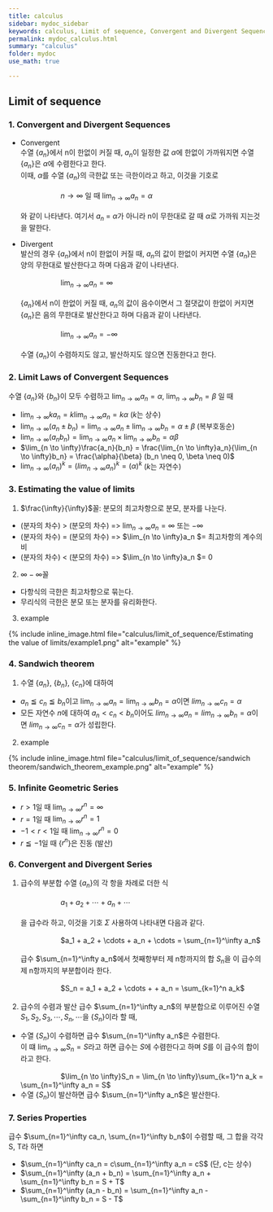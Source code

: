 ```yaml
---
title: calculus
sidebar: mydoc_sidebar
keywords: calculus, Limit of sequence, Convergent and Divergent Sequences, Limit Laws of Convergent Sequences, Estimating the value of limits, Sandwich theorem, Infinite Geometric Series, Convergent and Divergent Series
permalink: mydoc_calculus.html
summary: "calculus"
folder: mydoc
use_math: true

---
```


## Limit of sequence

### 1. Convergent and Divergent Sequences

* Convergent <br>
수열 {$a_n$}에서 n이 한없이 커질 때, $a_n$이 일정한 값 $\alpha$에 한없이 가까워지면 수열 {$a_n$}은 $\alpha$에 수렴한다고 한다. <br>이때, $\alpha$를 수열 {$a_n$}의 극한값 또는 극한이라고 하고, 이것을 기호로
<br><br>
&nbsp;&nbsp;&nbsp;&nbsp;&nbsp;&nbsp;&nbsp;&nbsp;&nbsp;&nbsp;&nbsp;&nbsp;&nbsp;&nbsp;&nbsp;&nbsp;&nbsp;&nbsp;&nbsp;&nbsp;${n \to \infty}$ 일 때 $\lim_{n \to \infty}a_n = \alpha$
<br><br>
와 같이 나타낸다. 여기서 $a_n$ = $\alpha$가 아니라 n이 무한대로 갈 때 $\alpha$로 가까워 지는것을 말한다.

* Divergent <br>
발산의 경우 {$a_n$}에서 n이 한없이 커질 때, $a_n$의 값이 한없이 커지면 수열 {$a_n$}은 양의 무한대로 발산한다고 하며 다음과 같이 나타낸다.
<br><br>
&nbsp;&nbsp;&nbsp;&nbsp;&nbsp;&nbsp;&nbsp;&nbsp;&nbsp;&nbsp;&nbsp;&nbsp;&nbsp;&nbsp;&nbsp;&nbsp;&nbsp;&nbsp;&nbsp;&nbsp;$\lim_{n \to \infty}a_n = \infty$
<br><br>
{$a_n$}에서 n이 한없이 커질 때, $a_n$의 값이 음수이면서 그 절댓값이 한없이 커지면 {$a_n$}은 음의 무한대로 발산한다고 하며 다음과 같이 나타낸다.
<br><br>
&nbsp;&nbsp;&nbsp;&nbsp;&nbsp;&nbsp;&nbsp;&nbsp;&nbsp;&nbsp;&nbsp;&nbsp;&nbsp;&nbsp;&nbsp;&nbsp;&nbsp;&nbsp;&nbsp;&nbsp;$\lim_{n \to \infty}a_n = -\infty$
<br><br>
수열 {$a_n$}이 수렴하지도 않고, 발산하지도 않으면 진동한다고 한다.

### 2. Limit Laws of Convergent Sequences

수열 {$a_n$}와 {$b_n$}이 모두 수렴하고 $\lim_{n \to \infty}a_n = \alpha$, $\lim_{n \to \infty}b_n = \beta$ 일 때 <br>
* $\lim_{n \to \infty}ka_n = k\lim_{n \to \infty}a_n = k\alpha$ ($k$는 상수)
* $\lim_{n \to \infty}(a_n \pm b_n) = \lim_{n \to \infty}a_n \pm \lim_{n \to \infty}b_n = \alpha \pm \beta$ (복부호동순)
* $\lim_{n \to \infty}(a_n b_n) = \lim_{n \to \infty}a_n \times \lim_{n \to \infty}b_n = \alpha\beta$
* $\lim_{n \to \infty}\frac{a_n}{b_n} = \frac{\lim_{n \to \infty}a_n}{\lim_{n \to \infty}b_n} = \frac{\alpha}{\beta} (b_n \neq 0, \beta \neq 0)$
* $\lim_{n \to \infty}(a_n)^k = (lim_{n \to \infty}a_n)^k = (\alpha)^k$ ($k$는 자연수)


### 3. Estimating the value of limits

1) $\frac{\infty}{\infty}$꼴: 분모의 최고차항으로 분모, 분자를 나눈다. <br>
* (분자의 차수) > (분모의 차수) => $\lim_{n \to \infty}a_n = \infty$ 또는 $-\infty$
* (분자의 차수) = (분모의 차수) => $\lim_{n \to \infty}a_n $= 최고차항의 계수의 비
* (분자의 차수) < (분모의 차수) => $\lim_{n \to \infty}a_n $= 0

2) $\infty - \infty$꼴
* 다항식의 극한은 최고차항으로 묶는다.
* 무리식의 극한은 분모 또는 분자를 유리화한다.

3) example

{% include inline_image.html file="calculus/limit_of_sequence/Estimating the value of limits/example1.png" alt="example" %}

### 4. Sandwich theorem

1) 수열 {$a_n$}, {$b_n$}, {$c_n$}에 대하여
* $a_n \leqq c_n \leqq b_n$이고 $\lim_{n \to \infty}a_n = \lim_{n \to \infty}b_n = \alpha$이면 $lim_{n \to \infty}c_n = \alpha$
* 모든 자연수 $n$에 대하여 $a_n < c_n < b_n$이어도 $lim_{n \to \infty}a_n = lim_{n \to \infty}b_n = \alpha$이면 $lim_{n \to \infty}c_n = \alpha$가 성립한다.

2) example

{% include inline_image.html file="calculus/limit_of_sequence/sandwich theorem/sandwich_theorem_example.png" alt="example" %}

### 5. Infinite Geometric Series

* $r > 1$일 때 $\lim_{n \to \infty}r^n = \infty$
* $r = 1$일 때 $\lim_{n \to \infty}r^n = 1$
* $-1 < r < 1$일 때 $\lim_{n \to \infty}r^n = 0$
* $r \leqq -1$일 때 {$r^n$}은 진동 (발산)

### 6. Convergent and Divergent Series

1) 급수의 부분합
수열 {$a_n$}의 각 항을 차례로 더한 식
<br><br>
&nbsp;&nbsp;&nbsp;&nbsp;&nbsp;&nbsp;&nbsp;&nbsp;&nbsp;&nbsp;&nbsp;&nbsp;&nbsp;&nbsp;&nbsp;&nbsp;&nbsp;&nbsp;&nbsp;&nbsp;$a_1 + a_2 + \cdots + a_n + \cdots$
<br><br>
을 급수라 하고, 이것을 기호 $\Sigma$ 사용하여 나타내면 다음과 같다.
<br><br>
&nbsp;&nbsp;&nbsp;&nbsp;&nbsp;&nbsp;&nbsp;&nbsp;&nbsp;&nbsp;&nbsp;&nbsp;&nbsp;&nbsp;&nbsp;&nbsp;&nbsp;&nbsp;&nbsp;&nbsp;$a_1 + a_2 + \cdots + a_n + \cdots = \sum_{n=1}^\infty a_n$
<br><br>
급수 $\sum_{n=1}^\infty a_n$에서 첫째항부터 제 n항까지의 합 $S_n$을 이 급수의 제 n항까지의 부분합이라 한다.<br><br>
&nbsp;&nbsp;&nbsp;&nbsp;&nbsp;&nbsp;&nbsp;&nbsp;&nbsp;&nbsp;&nbsp;&nbsp;&nbsp;&nbsp;&nbsp;&nbsp;&nbsp;&nbsp;&nbsp;&nbsp;$S_n = a_1 + a_2 + \cdots + + a_n = \sum_{k=1}^n a_k$
<br><br>
2) 급수의 수렴과 발산
급수 $\sum_{n=1}^\infty a_n$의 부분합으로 이루어진 수열 $S_1, S_2, S_3, \cdots, S_n, \cdots$을 {$S_n$}이라 할 때,
* 수열 {$S_n$}이 수렴하면 급수 $\sum_{n=1}^\infty a_n$은 수렴한다.<br>이 떄 $\lim_{n \to \infty}S_n = S$라고 하면 급수는 $S$에 수렴한다고 하며 $S$를 이 급수의 합이라고 한다.
<br><br>
&nbsp;&nbsp;&nbsp;&nbsp;&nbsp;&nbsp;&nbsp;&nbsp;&nbsp;&nbsp;&nbsp;&nbsp;&nbsp;&nbsp;&nbsp;&nbsp;&nbsp;&nbsp;&nbsp;&nbsp;$\lim_{n \to \infty}S_n = \lim_{n \to \infty}\sum_{k=1}^n a_k = \sum_{n=1}^\infty a_n = S$
* 수열 {$S_n$}이 발산하면 급수 $\sum_{n=1}^\infty a_n$은 발산한다.

### 7. Series Properties

급수 $\sum_{n=1}^\infty ca_n, \sum_{n=1}^\infty b_n$이 수렴할 때, 그 합을 각각 S, T라 하면

* $\sum_{n=1}^\infty ca_n = c\sum_{n=1}^\infty a_n = cS$ (단, c는 상수)
* $\sum_{n=1}^\infty (a_n + b_n) = \sum_{n=1}^\infty a_n + \sum_{n=1}^\infty b_n = S + T$
* $\sum_{n=1}^\infty (a_n - b_n) = \sum_{n=1}^\infty a_n - \sum_{n=1}^\infty b_n = S - T$